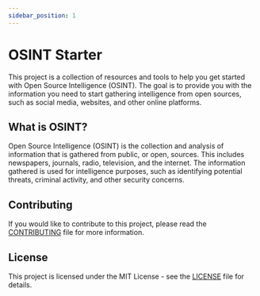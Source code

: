 ```yaml
---
sidebar_position: 1
---
```


# OSINT Starter

This project is a collection of resources and tools to help you get started with Open Source Intelligence (OSINT). The goal is to provide you with the information you need to start gathering intelligence from open sources, such as social media, websites, and other online platforms.

## What is OSINT?

Open Source Intelligence (OSINT) is the collection and analysis of information that is gathered from public, or open, sources. This includes newspapers, journals, radio, television, and the internet. The information gathered is used for intelligence purposes, such as identifying potential threats, criminal activity, and other security concerns.

## Contributing

If you would like to contribute to this project, please read the [CONTRIBUTING](CONTRIBUTING.md) file for more information.

## License

This project is licensed under the MIT License - see the [LICENSE](LICENSE) file for details.
